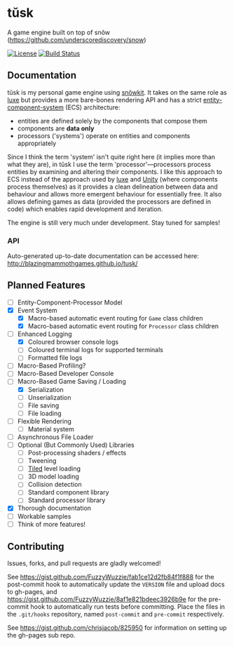 # tŭsk
A game engine built on top of snõw (https://github.com/underscorediscovery/snow)

[![License](https://img.shields.io/badge/license-MIT-blue.svg?style=flat-square)](https://raw.githubusercontent.com/BlazingMammothGames/tusk/master/LICENSE) [![Build Status](https://img.shields.io/travis/BlazingMammothGames/tusk.svg?style=flat-square)](https://travis-ci.org/BlazingMammothGames/tusk)

## Documentation

tŭsk is my personal game engine using [snõwkit](http://snowkit.org/). It takes on the same role as [luxe](http://luxeengine.com/) but provides a more bare-bones rendering API and has a strict [entity-component-system](https://en.wikipedia.org/wiki/Entity_component_system) (ECS) architecture:

* entities are defined solely by the components that compose them
* components are **data only**
* processors ('systems') operate on entities and components appropriately

Since I think the term 'system' isn't quite right here (it implies more than what they are), in tŭsk I use the term 'processor'—processors process entities by examining and altering their components. I like this approach to ECS instead of the approach used by [luxe](http://luxeengine.com/)  and [Unity](http://unity3d.com/) (where components process themselves) as it provides a clean delineation between data and behaviour and allows more emergent behaviour for essentially free. It also allows defining games as data (provided the processors are defined in code) which enables rapid development and iteration.

The engine is still very much under development. Stay tuned for samples!

### API

Auto-generated up-to-date documentation can be accessed here: http://blazingmammothgames.github.io/tusk/

## Planned Features

- [ ] Entity-Component-Processor Model
- [x] Event System
    - [x] Macro-based automatic event routing for `Game` class children
    - [x] Macro-based automatic event routing for `Processor` class children
- [ ] Enhanced Logging
    - [x] Coloured browser console logs
    - [ ] Coloured terminal logs for supported terminals
    - [ ] Formatted file logs
- [ ] Macro-Based Profiling?
- [ ] Macro-Based Developer Console
- [ ] Macro-Based Game Saving / Loading
    - [x] Serialization
    - [ ] Unserialization
    - [ ] File saving
    - [ ] File loading
- [ ] Flexible Rendering
    - [ ] Material system
- [ ] Asynchronous File Loader
- [ ] Optional (But Commonly Used) Libraries
    - [ ] Post-processing shaders / effects
    - [ ] Tweening
    - [ ] [Tiled](http://www.mapeditor.org/) level loading
    - [ ] 3D model loading
    - [ ] Collision detection
    - [ ] Standard component library
    - [ ] Standard processor library
- [x] Thorough documentation
- [ ] Workable samples
- [ ] Think of more features!

## Contributing

Issues, forks, and pull requests are gladly welcomed!

See https://gist.github.com/FuzzyWuzzie/fab1ce12d2fb84f1f888 for the post-commit hook to automatically update the `VERSION` file and upload docs to gh-pages, and https://gist.github.com/FuzzyWuzzie/8af1e821bdeec3926b9e for the pre-commit hook to automatically run tests before committing. Place the files in the `.git/hooks` repository, named `post-commit` and `pre-commit` respectively.

See https://gist.github.com/chrisjacob/825950 for information on setting up the gh-pages sub repo.